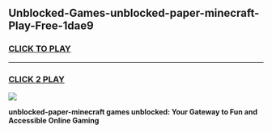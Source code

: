 
## Unblocked-Games-unblocked-paper-minecraft-Play-Free-1dae9
<h3>
<a href="https://premium76.site?title=unblocked-paper-minecraft&ref=19M">CLICK TO PLAY</a></h3>
<hr>

<h3>
<a href="https://premium76.site?title=unblocked-paper-minecraft&ref=19M">CLICK 2 PLAY</a>
  
</h3>

<a href="https://premium76.site?title=unblocked-paper-minecraft&ref=19M"><img src="https://clearcache.store/games.png"></a>


**unblocked-paper-minecraft games unblocked: Your Gateway to Fun and Accessible Online Gaming**

